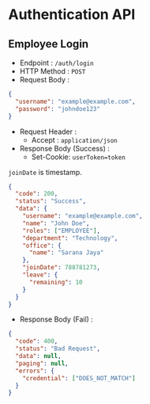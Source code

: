 # Authentication API

## Employee Login

- Endpoint : `/auth/login`
- HTTP Method : `POST`
- Request Body :

```json
{
  "username": "example@example.com",
  "password": "johndoe123"
}
```

- Request Header :
  - Accept : `application/json`
- Response Body (Success) :
  - Set-Cookie: `userToken=token`

`joinDate` is timestamp.

```json
{
  "code": 200,
  "status": "Success",
  "data": {
    "username": "example@example.com",
    "name": "John Doe",
    "roles": ["EMPLOYEE"],
    "department": "Technology",
    "office": {
      "name": "Sarana Jaya"
    },
    "joinDate": 788781273,
    "leave": {
      "remaining": 10
    }
  }
}
```

- Response Body (Fail) :

```json
{
  "code": 400,
  "status": "Bad Request",
  "data": null,
  "paging": null,
  "errors": {
    "credential": ["DOES_NOT_MATCH"]
  }
}
```
